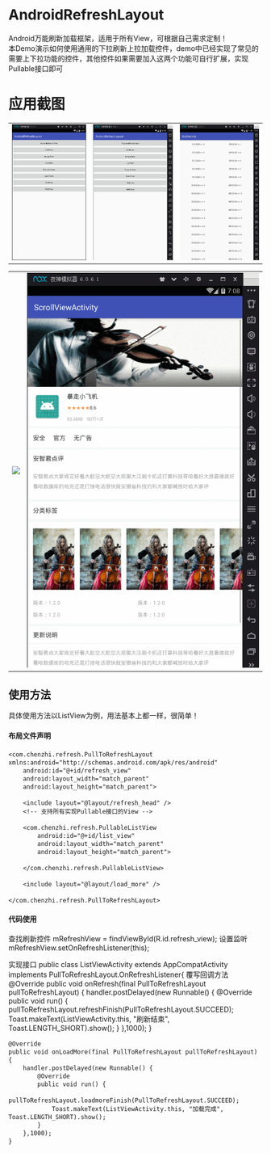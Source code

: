 # AndroidRefreshLayout
Android万能刷新加载框架，适用于所有View，可根据自己需求定制！<br>
本Demo演示如何使用通用的下拉刷新上拉加载控件，demo中已经实现了常见的需要上下拉功能的控件，其他控件如果需要加入这两个功能可自行扩展，实现Pullable接口即可

# 应用截图
<table>
    <tr>
        <td><img src="/screenshots/demo1.png"></td>
        <td><img src="/screenshots/expandable.gif"></td>
        <td><img src="/screenshots/grid.gif"></td>
    </tr>
</table>
<table>
    <tr>
        <td><img src="/screenshots/3image.gif"></td>
        <td><img src="/screenshots/web.gif"></td>
    </tr>
</table>

## 使用方法
具体使用方法以ListView为例，用法基本上都一样，很简单！

#### 布局文件声明
    <com.chenzhi.refresh.PullToRefreshLayout xmlns:android="http://schemas.android.com/apk/res/android"
        android:id="@+id/refresh_view"
        android:layout_width="match_parent"
        android:layout_height="match_parent">

        <include layout="@layout/refresh_head" />
        <!-- 支持所有实现Pullable接口的View -->

        <com.chenzhi.refresh.PullableListView
            android:id="@+id/list_view"
            android:layout_width="match_parent"
            android:layout_height="match_parent">

        </com.chenzhi.refresh.PullableListView>

        <include layout="@layout/load_more" />

    </com.chenzhi.refresh.PullToRefreshLayout>
    
#### 代码使用
 查找刷新控件
    mRefreshView = findViewById(R.id.refresh_view);
 设置监听
     mRefreshView.setOnRefreshListener(this);
    
 实现接口
    public class ListViewActivity extends AppCompatActivity implements PullToRefreshLayout.OnRefreshListener{
 覆写回调方法
    @Override
    public void onRefresh(final PullToRefreshLayout pullToRefreshLayout) {
        handler.postDelayed(new Runnable() {
            @Override
            public void run() {
                pullToRefreshLayout.refreshFinish(PullToRefreshLayout.SUCCEED);
                Toast.makeText(ListViewActivity.this, "刷新结束", Toast.LENGTH_SHORT).show();
            }
        },1000);
    }

    @Override
    public void onLoadMore(final PullToRefreshLayout pullToRefreshLayout) {
        handler.postDelayed(new Runnable() {
            @Override
            public void run() {
                pullToRefreshLayout.loadmoreFinish(PullToRefreshLayout.SUCCEED);
                Toast.makeText(ListViewActivity.this, "加载完成", Toast.LENGTH_SHORT).show();
            }
        },1000);
    }
 
